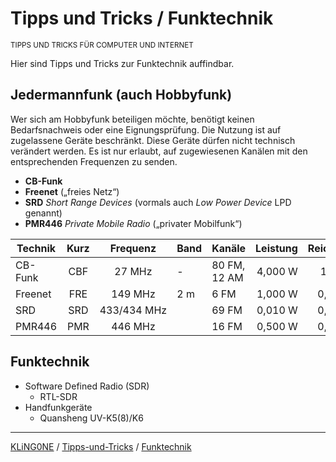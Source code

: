 # Tipps und Tricks / Funktechnik
<small>TIPPS UND TRICKS FÜR COMPUTER UND INTERNET</small>

Hier sind Tipps und Tricks zur Funktechnik auffindbar.

## Jedermannfunk (auch Hobbyfunk)

Wer sich am Hobbyfunk beteiligen möchte, benötigt keinen Bedarfsnachweis oder eine Eignungsprüfung. Die Nutzung ist auf zugelassene Geräte beschränkt. Diese Geräte dürfen nicht technisch verändert werden. Es ist nur erlaubt, auf zugewiesenen Kanälen mit den entsprechenden Frequenzen zu senden.

* **CB-Funk**
* **Freenet** („freies Netz“)
* **SRD** *Short Range Devices* (vormals auch *Low Power Device* LPD genannt)
* **PMR446** *Private Mobile Radio* („privater Mobilfunk“)

Technik | Kurz | Frequenz      | Band | Kanäle       | Leistung | Reichweite | Geltungsbereich
------- |:----:|:-------------:| ---- | ------------ | --------:| ----------:|:--------------:
CB-Funk | CBF  |  27 MHz       | -    | 80 FM, 12 AM | 4,000 W  | 1–10 km    | EUR
Freenet | FRE  | 149 MHz       | 2 m  | 6 FM         | 1,000 W  | 0,5–5 km   | DEU
SRD     | SRD  | 433/434 MHz   |      | 69 FM        | 0,010 W  | 0,5–2 km   | EUR
PMR446  | PMR  | 446 MHz       |      | 16 FM        | 0,500 W  | 0,5–3 km   | EUR

## Funktechnik

* Software Defined Radio (SDR)
  * RTL-SDR
* Handfunkgeräte
  * Quansheng UV-K5(8)/K6

---


[KLiNG0NE](https://github.com/KLiNG0NE/) / [Tipps-und-Tricks](https://github.com/KLiNG0NE/Tipps-und-Tricks) / [Funktechnik](README.md)
